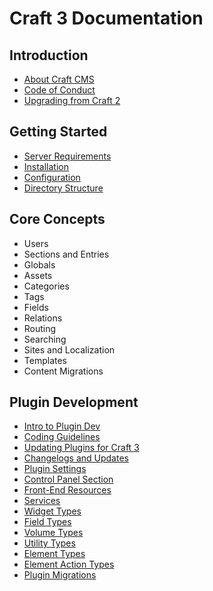 Craft 3 Documentation
=====================

## Introduction

- [About Craft CMS](docs/en/introduction.md)
- [Code of Conduct](docs/en/coc.md)
- [Upgrading from Craft 2](docs/en/upgrade.md)

## Getting Started

- [Server Requirements](docs/en/requirements.md)
- [Installation](docs/en/installation.md)
- [Configuration](docs/en/configuration.md)
- [Directory Structure](docs/en/directory-structure.md)

## Core Concepts

- Users
- Sections and Entries
- Globals
- Assets
- Categories
- Tags
- Fields
- Relations
- Routing
- Searching
- Sites and Localization
- Templates
- Content Migrations

## Plugin Development

- [Intro to Plugin Dev](docs/en/plugin-intro.md)
- [Coding Guidelines](docs/en/coding-guidelines.md)
- [Updating Plugins for Craft 3](docs/en/updating-plugins.md)
- [Changelogs and Updates](docs/en/changelogs-and-updates.md)
- [Plugin Settings](docs/en/plugin-settings.md)
- [Control Panel Section](docs/en/cp-section.md)
- [Front-End Resources](docs/en/resources.md)
- [Services](docs/en/services.md)
- [Widget Types](docs/en/widget-types.md)
- [Field Types](docs/en/field-types.md)
- [Volume Types](docs/en/volume-types.md)
- [Utility Types](docs/en/utility-types.md)
- [Element Types](docs/en/element-types.md)
- [Element Action Types](docs/en/element-action-types.md)
- [Plugin Migrations](docs/en/plugin-migrations.md)
